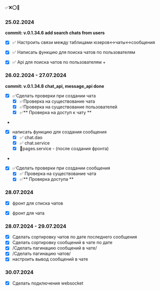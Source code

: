 ✅❌⭕🚧

### 25.02.2024 

**commit: v.0.1.34.6 add search chats from users**

-[x] ✅ Настроить связи между таблицами юзеров<->чаты<->сообщения
-[x] ✅ Написать функцию для поиска чатов по пользователям
-[x] ✅ Api для поиска чатов по пользователям +


### 26.02.2024 - 27.07.2024

**commit: v.0.1.34.8 chat_api, message_api done**

- [x] ✅Сделать проверки при создании чата
  - [x] ✅Проверка на существование чата
  - [x] ✅Проверка на существование пользователей
  - [x] ✅** Проверка на доступ к чату **
- 
- [x] написать функцию для создания сообщения
  -[x] ✅ chat.dao
  - [x] ✅ chat.service
  - [x] 🚧pages.service   -  (после создания фронта)
- 
- [x] ✅Сделать проверки при создании сообщения
  -[x] ✅ Проверка на существование чата
  - [x] ✅** Проверка доступа **

### 28.07.2024
- [x] фронт для списка чатов
- [x] фронт для чата

  
### 28.07.2024 - 29.07.2024
- [x] Сделать сортировку чатов по дате последнего сообщения
- [x] Сделать сортировку сообщений в чате по дате
- [x] /Сделать пагинацию сообщений в чате/
- [x] /Сделать пагинацию чатов/
- [x] настроить вывод сообщений в чате

### 30.07.2024
- [x] Сделать подключения websocket
